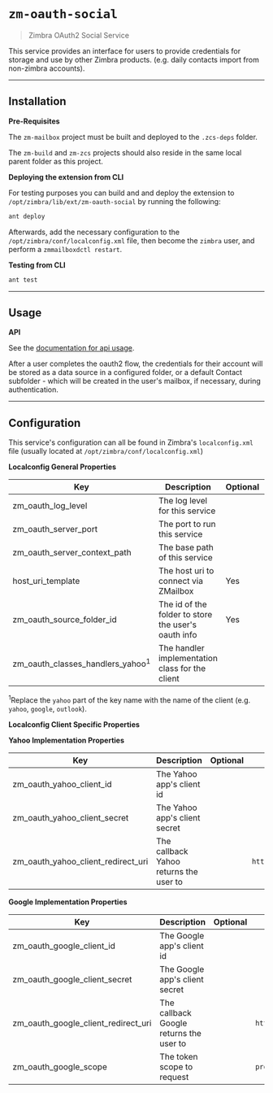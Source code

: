 # `zm-oauth-social`

> Zimbra OAuth2 Social Service

This service provides an interface for users to provide credentials for storage and use by other Zimbra products. (e.g. daily contacts import from non-zimbra accounts).

---

## Installation

**Pre-Requisites**

The `zm-mailbox` project must be built and deployed to the `.zcs-deps` folder.

The `zm-build` and `zm-zcs` projects should also reside in the same local parent folder as this project.


**Deploying the extension from CLI**

For testing purposes you can build and and deploy the extension to `/opt/zimbra/lib/ext/zm-oauth-social` by running the following:

```sh
ant deploy
```

Afterwards, add the necessary configuration to the `/opt/zimbra/conf/localconfig.xml` file, then become the `zimbra` user, and perform a `zmmailboxdctl restart`.

**Testing from CLI**

```sh
ant test
```

---

## Usage

**API**

See the [documentation for api usage].

After a user completes the oauth2 flow, the credentials for their account will be stored as a data source in a configured folder, or a default Contact subfolder - which will be created in the user's mailbox, if necessary, during authentication.

---

## Configuration

This service's configuration can all be found in Zimbra's `localconfig.xml` file (usually located at `/opt/zimbra/conf/localconfig.xml`)

**Localconfig General Properties**


| Key | Description | Optional | Example Options |
| --- | ----------- | -------- | --------------- |
| zm_oauth_log_level | The log level for this service |  | `DEBUG`, `INFO`, `WARN`, `ERROR` |
| zm_oauth_server_port | The port to run this service |  | `4040` |
| zm_oauth_server_context_path | The base path of this service |  | `/` |
| host_uri_template | The host uri to connect via ZMailbox | Yes | `https://%s:443` |
| zm_oauth_source_folder_id | The id of the folder to store the user's oauth info | Yes | `247` |
| zm_oauth_classes_handlers_yahoo<sup>1</sup> | The handler implementation class for the client | | `com.zimbra.oauth.handlers.impl.YahooOAuth2Handler` |

<sup>1</sup>Replace the `yahoo` part of the key name with the name of the client (e.g. `yahoo`, `google`, `outlook`).


**Localconfig Client Specific Properties**

**Yahoo Implementation Properties**

| Key | Description | Optional | Example Options |
| --- | ----------- | -------- | --------------- |
| zm_oauth_yahoo_client_id | The Yahoo app's client id | | |
| zm_oauth_yahoo_client_secret | The Yahoo app's client secret | | |
| zm_oauth_yahoo_client_redirect_uri | The callback Yahoo returns the user to | | `https://this.service.host.com/oauth2/authenticate/yahoo` |


**Google Implementation Properties**

| Key | Description | Optional | Example Options |
| --- | ----------- | -------- | --------------- |
| zm_oauth_google_client_id | The Google app's client id | | |
| zm_oauth_google_client_secret | The Google app's client secret | | |
| zm_oauth_google_client_redirect_uri | The callback Google returns the user to | | `https://this.service.host.com/oauth2/authenticate/google` |
| zm_oauth_google_scope | The token scope to request | | `profile` |


[documentation for api usage]: http://tools.email.dev.opal.synacor.com/zm-oauth-social-docs-latest/